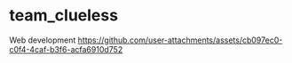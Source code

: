 # team_clueless
Web development
https://github.com/user-attachments/assets/cb097ec0-c0f4-4caf-b3f6-acfa6910d752
